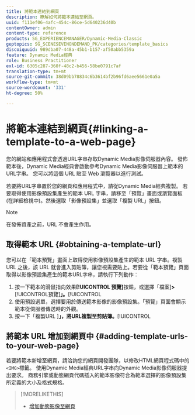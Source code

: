 ```yaml
---
title: 將範本連結到網頁
description: 瞭解如何將範本連結至網頁。
uuid: f111ef06-4afc-454c-86ce-5d640236d40b
contentOwner: admin
content-type: reference
products: SG_EXPERIENCEMANAGER/Dynamic-Media-Classic
geptopics: SG_SCENESEVENONDEMAND_PK/categories/template_basics
discoiquuid: 989dba07-448a-45b1-b157-af50abb5359a
feature: Dynamic Media經典
role: Business Practitioner
exl-id: 6305c287-360f-48c2-b456-58be0791c7af
translation-type: tm+mt
source-git-commit: 38d09bb78834c6b3614bf2b96fd6aee5661e0a5a
workflow-type: tm+mt
source-wordcount: '331'
ht-degree: 50%

---
```


# 將範本連結到網頁{#linking-a-template-to-a-web-page}

您的網站和應用程式會透過URL字串存取Dynamic Media影像伺服器內容。 發佈範本後，Dynamic Media經典會啟動參考Dynamic Media影像伺服器上範本的URL字串。 您可以將這個 URL 貼至 Web 瀏覽器以進行測試。

若要將URL字串置於您的網頁和應用程式中，請從Dynamic Media經典複製。 若要取得使用影像預設集產生的範本 URL 字串，請移至「預覽」畫面或瀏覽面板 (在詳細檢視中)。然後選取「影像預設集」並選取「複製 URL」按鈕。

>[!NOTE]
>
>在發佈資產之前，URL 不會產生作用。

## 取得範本 URL {#obtaining-a-template-url}

您可以在「範本預覽」畫面上取得使用影像預設集產生的範本 URL 字串。複製 URL 之後，該 URL 就會進入剪貼簿，讓您視需要貼上。若要從「範本預覽」頁面取得以影像預設集產生的範本URL字串，請執行下列動作：

1. 按一下範本的滑鼠指向效果&#x200B;**[!UICONTROL 預覽]**&#x200B;按鈕，或選擇「檔案&#x200B;]**>**[!UICONTROL &#x200B;預覽&#x200B;]**」。**[!UICONTROL 
1. 使用預設選單，選擇要用於傳送範本影像的影像預設集。「預覽」頁面會顯示範本從伺服器傳送時的外觀。
1. 按一下「複製URL ]**」，將URL複製至剪貼簿。**[!UICONTROL 

## 將範本 URL 增加到網頁中 {#adding-template-urls-to-your-web-page}

若要將範本新增至網頁，請洽詢您的網頁開發團隊，以修改HTML網頁程式碼中的`<IMG>`標籤。 使用Dynamic Media經典URL字串向Dynamic Media影像伺服器提出要求。 商務引擎或動態網頁代碼插入的範本影像符合為範本選擇的影像預設集所定義的大小及格式規格。

>[!MORELIKETHIS]
>
>* [增加動態影像至網頁](linking-urls-web-application.md#adding_dynamic_images_to_your_web_page)

